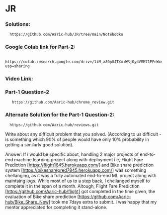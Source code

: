 # JR 

### Solutions: 
      https://github.com/Aaric-hub/JR/tree/main/Notebooks

### Google Colab link for Part-2:
      https://colab.research.google.com/drive/1iM_a89pUJTXmiWRjOydVMM71PFeWxvKz?usp=sharing
      
### Video Link:
      
     
### Part-1 Question-2
       https://github.com/Aaric-hub/chrome_review.git
       
### Alternate Solution for the Part-1 Question-2:
      https://github.com/Aaric-hub/reviews.git
      
Write about any difficult problem that you solved. (According to us difficult - is something which 90% of people would have only 10% probability in getting a similarly good solution). 

Answer: If i would be specific about, handling 2 major projects of end-to-end machine learning project along with deployment i.e, Flight Fare Prediction [https://flight1645.herokuapp.com/] and Bike share prediction system [https://bikesharepred7845.herokuapp.com/] was something chellanging, as it was a fully automated end-to-end ML project along with maintaing logs. While most of us to a step back, I chellanged myself to complete it in the span of a month. Altough, Flight Fare Prediction [https://github.com/Aaric-hub/flight] got completed in the time given, the evaluation of Bike share prediction [https://github.com/Aaric-hub/Bike_Share_New] took me 7days extra to submit. I was happy that my mentor appreciated for completing it stand-alone.  
